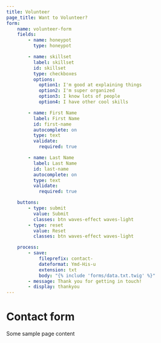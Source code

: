 ```yaml
---
title: Volunteer
page_title: Want to Volunteer?
form:
    name: volunteer-form
    fields:
        - name: honeypot
          type: honeypot

        - name: skillset
          label: skillset
          id: skillset
          type: checkboxes
          options:
            option1: I'm good at explaining things
            option2: I'm super organized
            option3: I know lots of people
            option4: I have other cool skills

        - name: First Name
          label: First Name
          id: first-name
          autocomplete: on
          type: text
          validate:
            required: true

        - name: Last Name
          label: Last Name
          id: last-name
          autocomplete: on
          type: text
          validate:
            required: true

    buttons:
        - type: submit
          value: Submit
          classes: btn waves-effect waves-light
        - type: reset
          value: Reset
          classes: btn waves-effect waves-light

    process:
        - save:
            fileprefix: contact-
            dateformat: Ymd-His-u
            extension: txt
            body: "{% include 'forms/data.txt.twig' %}"
        - message: Thank you for getting in touch!
        - display: thankyou
---
```


# Contact form

Some sample page content